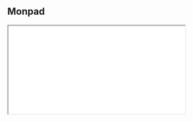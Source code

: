 ## Monpad

<iframe
  id="monpad"
  title="Monpad"
  width="400"
  height="200"
  src="monpad.html?username=George"
>
</iframe>

<pre id="monpad-output"></pre>

<script>
const maxLines = 10
const outputElement = document.getElementById("monpad-output")
document.addEventListener("monpad-client-update", e => {
  outputElement.textContent = outputElement.textContent.split("\n")
    .slice(-maxLines+1).join("\n")
    + (outputElement.textContent ? '\n' : '') + e.detail
})
</script>
